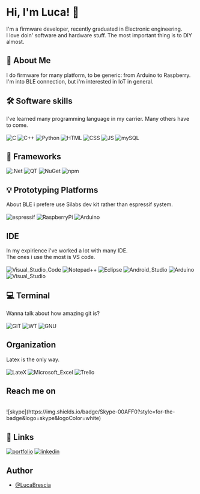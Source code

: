 


# Hi, I'm Luca! 👋

I'm a firmware developer, recently graduated in Electronic engineering. </br>
I love doin' software and hardware stuff. The most important thing is to DIY almost.

## 🚀 About Me
I do firmware for many platform, to be generic: from Arduino to Raspberry. </br>
I'm into BLE connection, but i'm interested in IoT in general.

## 🛠 Software skills
I've learned many programming language in my carrier. 
Many others have to come. </br></br>
![C](https://img.shields.io/badge/C-00599C?style=for-the-badge&logo=c&logoColor=white)
![C++](https://img.shields.io/badge/C%2B%2B-00599C?style=for-the-badge&logo=c%2B%2B&logoColor=white)
![Python](https://img.shields.io/badge/Python-FFD43B?style=for-the-badge&logo=python&logoColor=blue)
![HTML](https://img.shields.io/badge/HTML5-E34F26?style=for-the-badge&logo=html5&logoColor=white)
![CSS](https://img.shields.io/badge/CSS3-1572B6?style=for-the-badge&logo=css3&logoColor=white)
![JS](https://img.shields.io/badge/JavaScript-323330?style=for-the-badge&logo=javascript&logoColor=F7DF1E)
![mySQL](https://img.shields.io/badge/MySQL-005C84?style=for-the-badge&logo=mysql&logoColor=white)

## 🚀 Frameworks
![.Net](https://img.shields.io/badge/.NET-512BD4?style=for-the-badge&logo=dotnet&logoColor=white)
![QT](https://img.shields.io/badge/Qt-41CD52?style=for-the-badge&logo=qt&logoColor=white)
![NuGet](https://img.shields.io/badge/NuGet-004880?style=for-the-badge&logo=nuget&logoColor=white)
![npm](https://img.shields.io/badge/npm-CB3837?style=for-the-badge&logo=npm&logoColor=white)


## 💡 Prototyping Platforms
About BLE i prefere use Silabs dev kit rather than espressif system. </br></br>
![espressif](https://img.shields.io/badge/espressif-E7352C?style=for-the-badge&logo=espressif&logoColor=white)
![RaspberryPi](https://img.shields.io/badge/Raspberry%20Pi-A22846?style=for-the-badge&logo=Raspberry%20Pi&logoColor=white)
![Arduino](https://img.shields.io/badge/Arduino-00979D?style=for-the-badge&logo=Arduino&logoColor=white)


## IDE
In my expirience i've worked a lot with many IDE. </br>
The ones i use the most is VS code. </br></br>
![Visual_Studio_Code](https://img.shields.io/badge/Visual_Studio_Code-0078D4?style=for-the-badge&logo=visual%20studio%20code&logoColor=white)
![Notepad++](https://img.shields.io/badge/Notepad++-90E59A.svg?style=for-the-badge&logo=notepad%2B%2B&logoColor=black)
![Eclipse](https://img.shields.io/badge/Eclipse-2C2255?style=for-the-badge&logo=eclipse&logoColor=white)
![Android_Studio](https://img.shields.io/badge/Android_Studio-3DDC84?style=for-the-badge&logo=android-studio&logoColor=white)
![Arduino](https://img.shields.io/badge/Arduino_IDE-00979D?style=for-the-badge&logo=arduino&logoColor=white)
![Visual_Studio](https://img.shields.io/badge/Visual_Studio-5C2D91?style=for-the-badge&logo=visual%20studio&logoColor=white)


## 💻 Terminal 
Wanna talk about how amazing git is? </br></br>
![GIT](https://img.shields.io/badge/GIT-E44C30?style=for-the-badge&logo=git&logoColor=white)
![WT](https://img.shields.io/badge/windows%20terminal-4D4D4D?style=for-the-badge&logo=windows%20terminal&logoColor=white)
![GNU](https://img.shields.io/badge/GNU%20Bash-4EAA25?style=for-the-badge&logo=GNU%20Bash&logoColor=white)

## Organization
Latex is the only way. </br></br>
![LateX](https://img.shields.io/badge/LaTeX-47A141?style=for-the-badge&logo=LaTeX&logoColor=white)
![Microsoft_Excel](https://img.shields.io/badge/Microsoft_Excel-217346?style=for-the-badge&logo=microsoft-excel&logoColor=white)
![Trello](https://img.shields.io/badge/Trello-0052CC?style=for-the-badge&logo=trello&logoColor=white)


## Reach me on
</br>
![skype](https://img.shields.io/badge/Skype-00AFF0?style=for-the-badge&logo=skype&logoColor=white)

## 🔗 Links
[![portfolio](https://img.shields.io/badge/my_portfolio-000?style=for-the-badge&logo=ko-fi&logoColor=white)]()
[![linkedin](https://img.shields.io/badge/linkedin-0A66C2?style=for-the-badge&logo=linkedin&logoColor=white)](https://www.linkedin.com/in/lucabrescia25/)


## Author

- [@LucaBrescia](https://github.com/LucaBrescia)
